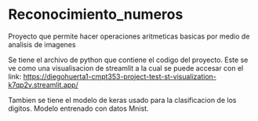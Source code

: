 # Reconocimiento_numeros
Proyecto que permite hacer operaciones aritmeticas basicas por medio de analisis de imagenes

Se tiene el archivo de python que contiene el codigo del proyecto. Este se ve como una visualisacion de streamlit a la cual se puede accesar con el link: 
https://diegohuerta1-cmpt353-project-test-st-visualization-k7qp2v.streamlit.app/

Tambien se tiene el modelo de keras usado para la clasificacion de los digitos. Modelo entrenado con datos Mnist.
